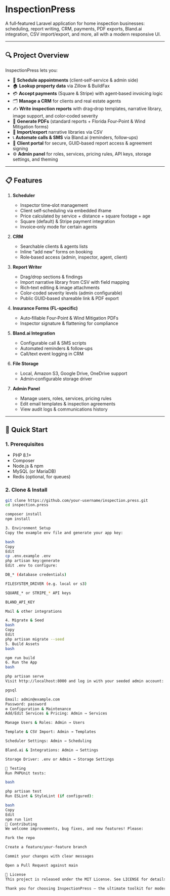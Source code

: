 # InspectionPress

A full‐featured Laravel application for home inspection businesses: scheduling, report writing, CRM, payments, PDF exports, Bland.ai integration, CSV import/export, and more, all with a modern responsive UI.

---

## 🔍 Project Overview

InspectionPress lets you:

- 📅 **Schedule appointments** (client‐self‐service & admin side)  
- 🏠 **Lookup property data** via Zillow & BuildFax  
- 💳 **Accept payments** (Square & Stripe) with agent‑based invoicing logic  
- 🗂️ **Manage a CRM** for clients and real estate agents  
- ✍️ **Write inspection reports** with drag‑drop templates, narrative library, image support, and color‑coded severity  
- 📄 **Generate PDFs** (standard reports + Florida Four‑Point & Wind Mitigation forms)  
- 📑 **Import/export** narrative libraries via CSV  
- 📞 **Automate calls & SMS** via Bland.ai (reminders, follow‑ups)  
- 🔐 **Client portal** for secure, GUID‑based report access & agreement signing  
- ⚙️ **Admin panel** for roles, services, pricing rules, API keys, storage settings, and theming  

---

## 📋 Features

1. **Scheduler**  
   - Inspector time‑slot management  
   - Client self‑scheduling via embedded iframe  
   - Price calculated by service + distance + square footage + age  
   - Square (default) & Stripe payment integration  
   - Invoice‑only mode for certain agents  

2. **CRM**  
   - Searchable clients & agents lists  
   - Inline “add new” forms on booking  
   - Role‑based access (admin, inspector, agent, client)  

3. **Report Writer**  
   - Drag/drop sections & findings  
   - Import narrative library from CSV with field mapping  
   - Rich‑text editing & image attachments  
   - Color‑coded severity levels (admin configurable)  
   - Public GUID‑based shareable link & PDF export  

4. **Insurance Forms (FL‑specific)**  
   - Auto‑fillable Four‑Point & Wind Mitigation PDFs  
   - Inspector signature & flattening for compliance  

5. **Bland.ai Integration**  
   - Configurable call & SMS scripts  
   - Automated reminders & follow‑ups  
   - Call/text event logging in CRM  

6. **File Storage**  
   - Local, Amazon S3, Google Drive, OneDrive support  
   - Admin‑configurable storage driver  

7. **Admin Panel**  
   - Manage users, roles, services, pricing rules  
   - Edit email templates & inspection agreements  
   - View audit logs & communications history  

---

## 🚀 Quick Start

### 1. Prerequisites

- PHP 8.1+  
- Composer  
- Node.js & npm  
- MySQL (or MariaDB)  
- Redis (optional, for queues)  

### 2. Clone & Install

```bash
git clone https://github.com/your‑username/inspection.press.git
cd inspection.press

composer install
npm install

3. Environment Setup
Copy the example env file and generate your app key:

bash
Copy
Edit
cp .env.example .env
php artisan key:generate
Edit .env to configure:

DB_* (database credentials)

FILESYSTEM_DRIVER (e.g. local or s3)

SQUARE_* or STRIPE_* API keys

BLAND_API_KEY

Mail & other integrations

4. Migrate & Seed
bash
Copy
Edit
php artisan migrate --seed
5. Build Assets
bash

npm run build
6. Run the App
bash

php artisan serve
Visit http://localhost:8000 and log in with your seeded admin account:

pgsql

Email: admin@example.com  
Password: password
⚙️ Configuration & Maintenance
Add/Edit Services & Pricing: Admin → Services

Manage Users & Roles: Admin → Users

Template & CSV Import: Admin → Templates

Scheduler Settings: Admin → Scheduling

Bland.ai & Integrations: Admin → Settings

Storage Driver: .env or Admin → Storage Settings

🧪 Testing
Run PHPUnit tests:

bash

php artisan test
Run ESLint & StyleLint (if configured):

bash
Copy
Edit
npm run lint
🤝 Contributing
We welcome improvements, bug fixes, and new features! Please:

Fork the repo

Create a feature/your‑feature branch

Commit your changes with clear messages

Open a Pull Request against main

📄 License
This project is released under the MIT License. See LICENSE for details.

Thank you for choosing InspectionPress — the ultimate toolkit for modern home inspection businesses!